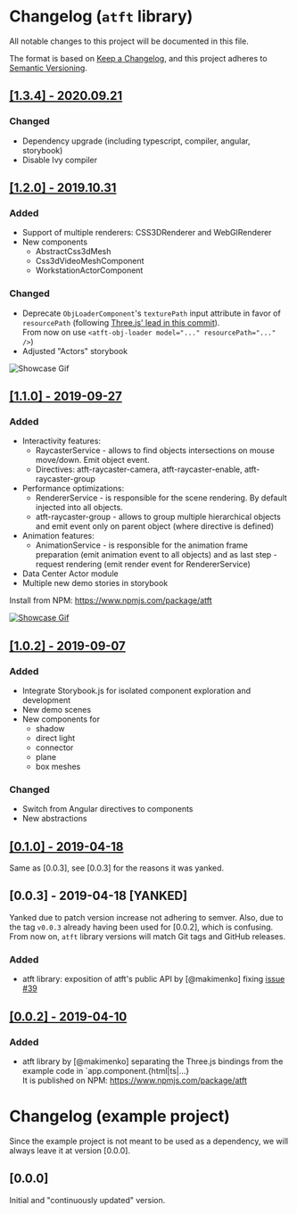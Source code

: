 # Changelog (`atft` library)
All notable changes to this project will be documented in this file.

The format is based on [Keep a Changelog](https://keepachangelog.com/en/1.0.0/),
and this project adheres to [Semantic Versioning](https://semver.org/spec/v2.0.0.html).

## [[1.3.4] - 2020.09.21](https://github.com/makimenko/angular-template-for-threejs/releases/tag/1.3.4)
### Changed
- Dependency upgrade (including typescript, compiler, angular, storybook)
- Disable Ivy compiler

## [[1.2.0] - 2019.10.31](https://github.com/makimenko/angular-template-for-threejs/releases/tag/1.2.0)
### Added
- Support of multiple renderers: CSS3DRenderer and WebGlRenderer
- New components
  - AbstractCss3dMesh
  - Css3dVideoMeshComponent
  - WorkstationActorComponent
### Changed
- Deprecate `ObjLoaderComponent`'s `texturePath` input attribute in favor of `resourcePath` (following [Three.js' lead in this commit](https://github.com/mrdoob/three.js/commit/963bcc8144224f248f6d4687d95d3b191c0712df)).<br>
  From now on use `<atft-obj-loader model="..." resourcePath="..." />`)
- Adjusted "Actors" storybook

![Showcase Gif](https://user-images.githubusercontent.com/11466819/67981241-e311d980-fc28-11e9-82b3-a7f281132558.gif)

## [[1.1.0] - 2019-09-27](https://github.com/makimenko/angular-template-for-threejs/releases/tag/1.1.0)
### Added
- Interactivity features:
  - RaycasterService - allows to find objects intersections on mouse move/down. Emit object event.
  - Directives: atft-raycaster-camera, atft-raycaster-enable, atft-raycaster-group
- Performance optimizations:
  - RendererService - is responsible for the scene rendering. By default injected into all objects.
  - atft-raycaster-group - allows to group multiple hierarchical objects and emit event only on parent object (where directive is defined)
- Animation features:
  - AnimationService - is responsible for the animation frame preparation (emit animation event to all objects) and as last step - request rendering (emit render event for RendererService)
- Data Center Actor module
- Multiple new demo stories in storybook

Install from NPM: https://www.npmjs.com/package/atft

[![Showcase Gif](https://user-images.githubusercontent.com/11466819/65801227-479ccd00-e181-11e9-8da8-e93ccb1047c6.gif)](https://user-images.githubusercontent.com/11466819/65801227-479ccd00-e181-11e9-8da8-e93ccb1047c6.gif)

## [[1.0.2] - 2019-09-07](https://github.com/makimenko/angular-template-for-threejs/releases/tag/1.0.2)
### Added
- Integrate Storybook.js for isolated component exploration and development
- New demo scenes
- New components for
  - shadow
  - direct light
  - connector
  - plane
  - box meshes
### Changed
- Switch from Angular directives to components
- New abstractions

## [[0.1.0] - 2019-04-18](https://github.com/makimenko/angular-template-for-threejs/releases/tag/v0.1.0)
Same as [0.0.3], see [0.0.3] for the reasons it was yanked.

## [0.0.3] - 2019-04-18 [YANKED]
Yanked due to patch version increase not adhering to semver. Also, due to the tag `v0.0.3` already having been used for [0.0.2], which is confusing. From now on, `atft` library versions will match Git tags and GitHub releases.
### Added
- atft library: exposition of atft's public API by [@makimenko] fixing [issue #39](https://github.com/makimenko/angular-template-for-threejs/issues/39)

## [[0.0.2] - 2019-04-10](https://github.com/makimenko/angular-template-for-threejs/releases/tag/v0.0.3)
### Added
- atft library by [@makimenko] separating the Three.js bindings from the example code in `app.component.{html|ts|...}<br>
  It is published on NPM: https://www.npmjs.com/package/atft

# Changelog (example project)
Since the example project is not meant to be used as a dependency, we will always leave it at version [0.0.0].

## [0.0.0]
Initial and "continuously updated" version.
